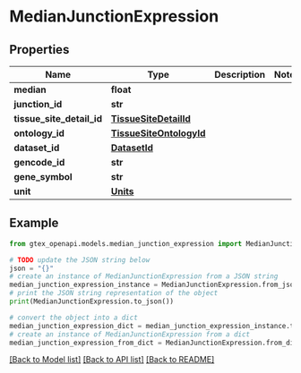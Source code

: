 # MedianJunctionExpression


## Properties

Name | Type | Description | Notes
------------ | ------------- | ------------- | -------------
**median** | **float** |  | 
**junction_id** | **str** |  | 
**tissue_site_detail_id** | [**TissueSiteDetailId**](TissueSiteDetailId.md) |  | 
**ontology_id** | [**TissueSiteOntologyId**](TissueSiteOntologyId.md) |  | 
**dataset_id** | [**DatasetId**](DatasetId.md) |  | 
**gencode_id** | **str** |  | 
**gene_symbol** | **str** |  | 
**unit** | [**Units**](Units.md) |  | 

## Example

```python
from gtex_openapi.models.median_junction_expression import MedianJunctionExpression

# TODO update the JSON string below
json = "{}"
# create an instance of MedianJunctionExpression from a JSON string
median_junction_expression_instance = MedianJunctionExpression.from_json(json)
# print the JSON string representation of the object
print(MedianJunctionExpression.to_json())

# convert the object into a dict
median_junction_expression_dict = median_junction_expression_instance.to_dict()
# create an instance of MedianJunctionExpression from a dict
median_junction_expression_from_dict = MedianJunctionExpression.from_dict(median_junction_expression_dict)
```
[[Back to Model list]](../README.md#documentation-for-models) [[Back to API list]](../README.md#documentation-for-api-endpoints) [[Back to README]](../README.md)


